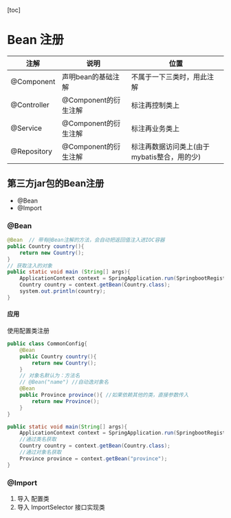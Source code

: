 [toc]

# Bean 注册

| 注解        | 说明                 | 位置                                        |
| ----------- | -------------------- | ------------------------------------------- |
| @Component  | 声明bean的基础注解   | 不属于一下三类时，用此注解                  |
| @Controller | @Component的衍生注解 | 标注再控制类上                              |
| @Service    | @Component的衍生注解 | 标注再业务类上                              |
| @Repository | @Component的衍生注解 | 标注再数据访问类上(由于mybatis整合，用的少) |

## 第三方jar包的Bean注册

*   @Bean
*   @Import

### @Bean

~~~ java
@Bean  // 带有@Bean注解的方法，会自动把返回值注入进IOC容器
public Country country(){
    return new Country();
}
// 获取注入的对象
public static void main (String[] args){
    ApplicationContext context = SpringApplication.run(SpringbootRegisterApplication.class,args);
    Country country = context.getBean(Country.class);
    system.out.println(country);
}
~~~

#### 应用

使用配置类注册

~~~ java
public class CommonConfig{
    @Bean
    public Country country(){
        return new Country();
    }
    // 对象名默认为：方法名
    // @Bean("name") //自动逸对象名
    @Bean
    public Province province(){ //如果依赖其他的类，直接参数传入
        return new Province();
    }
}
~~~



~~~ java
public static void main(String[] args){
	ApplicationContext context = SpringApplication.run(SpringbootRegisterApplication.class,args);
    //通过类名获取
    Country country = context.getBean(Country.class);
    //通过对象名获取
    Province province = context.getBean("province");
}
~~~

### @Import

1.   导入 配置类
2.   导入 ImportSelector 接口实现类

